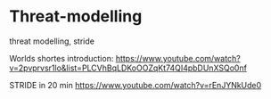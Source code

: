 # Threat-modelling

threat modelling, stride

Worlds shortes introduction: <https://www.youtube.com/watch?v=2pvprvsr1lo&list=PLCVhBqLDKoOOZqKt74QI4pbDUnXSQo0nf>

STRIDE in 20 min <https://www.youtube.com/watch?v=rEnJYNkUde0>
